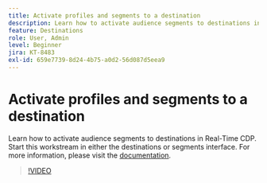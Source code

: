 ```yaml
---
title: Activate profiles and segments to a destination
description: Learn how to activate audience segments to destinations in Real-Time CDP.  Start this workstream in either the destinations or segments interface.
feature: Destinations
role: User, Admin
level: Beginner
jira: KT-8483
exl-id: 659e7739-8d24-4b75-a0d2-56d087d5eea9
---
```

# Activate profiles and segments to a destination

Learn how to activate audience segments to destinations in Real-Time CDP.  Start this workstream in either the destinations or segments interface. For more information, please visit the [documentation](https://experienceleague.adobe.com/docs/experience-platform/destinations/ui/activate/activation-overview.html).

>[!VIDEO](https://video.tv.adobe.com/v/336046/?learn=on)

